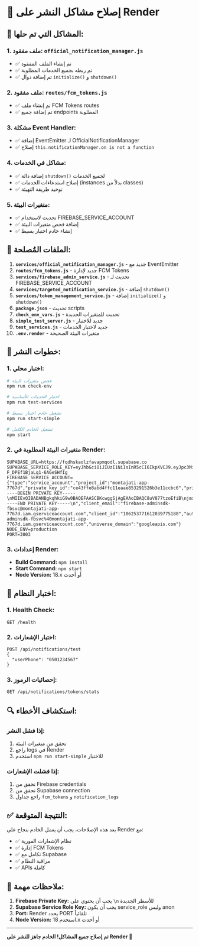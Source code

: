 # 🔧 إصلاح مشاكل النشر على Render

## 🚨 المشاكل التي تم حلها:

### 1. **ملف مفقود: `official_notification_manager.js`**
- ✅ تم إنشاء الملف المفقود
- ✅ تم ربطه بجميع الخدمات المطلوبة
- ✅ تم إضافة دوال `initialize()` و `shutdown()`

### 2. **ملف مفقود: `routes/fcm_tokens.js`**
- ✅ تم إنشاء ملف FCM Tokens routes
- ✅ تم إضافة جميع endpoints المطلوبة

### 3. **مشكلة Event Handler:**
- ✅ إضافة EventEmitter لـ OfficialNotificationManager
- ✅ إصلاح `this.notificationManager.on is not a function`

### 4. **مشاكل في الخدمات:**
- ✅ إضافة دالة `shutdown()` لجميع الخدمات
- ✅ إصلاح استدعاءات الخدمات (instances بدلاً من classes)
- ✅ توحيد طريقة التهيئة

### 5. **متغيرات البيئة:**
- ✅ تحديث لاستخدام FIREBASE_SERVICE_ACCOUNT
- ✅ إضافة فحص متغيرات البيئة
- ✅ إنشاء خادم اختبار بسيط

## 🔧 الملفات المُصلحة:

1. **`services/official_notification_manager.js`** - جديد مع EventEmitter
2. **`routes/fcm_tokens.js`** - جديد لإدارة FCM Tokens
3. **`services/firebase_admin_service.js`** - تحديث لـ FIREBASE_SERVICE_ACCOUNT
4. **`services/targeted_notification_service.js`** - إضافة `shutdown()`
5. **`services/token_management_service.js`** - إضافة `initialize()` و `shutdown()`
6. **`package.json`** - تحديث scripts
7. **`check_env_vars.js`** - تحديث للمتغيرات الجديدة
8. **`simple_test_server.js`** - جديد للاختبار
9. **`test_services.js`** - جديد لاختبار الخدمات
10. **`.env.render`** - متغيرات البيئة الصحيحة

## 🚀 خطوات النشر:

### 1. **اختبار محلي:**
```bash
# فحص متغيرات البيئة
npm run check-env

# اختبار الخدمات الأساسية
npm run test-services

# تشغيل خادم اختبار بسيط
npm run start-simple

# تشغيل الخادم الكامل
npm start
```

### 2. **متغيرات البيئة المطلوبة في Render:**
```
SUPABASE_URL=https://fqdhskaolzfavapmqodl.supabase.co
SUPABASE_SERVICE_ROLE_KEY=eyJhbGciOiJIUzI1NiIsInR5cCI6IkpXVCJ9.eyJpc3MiOiJzdXBhYmFzZSIsInJlZiI6ImZxZGhza2FvbHpmYXZhcG1xb2RsIiwicm9sZSI6InNlcnZpY2Vfcm9sZSIsImlhdCI6MTc1MDA4MTcyNiwiZXhwIjoyMDY1NjU3NzI2fQ.6G7ETs4PkK9WynRgVeZ-F_DPEf1BjaLq1-6AGeSHfIg
FIREBASE_SERVICE_ACCOUNT={"type":"service_account","project_id":"montajati-app-7767d","private_key_id":"ce43ffe8abd4ffc11eaae853291526b3e11ccbc6","private_key":"-----BEGIN PRIVATE KEY-----\nMIIEvQIBADANBgkqhkiG9w0BAQEFAASCBKcwggSjAgEAAoIBAQC8uV877tzoEfiB\njmxp/XMPjGQtmBjRW38ynNppM26yb3rjnrLr+JoNXzmfR1ly9sOuz+EAvcPCVP5H\nCPiD/5t4B+Xnp5vCFTCpUkZ1ek45ppRCaDqbDPhsUSvCO9bRJ/Ks/VUPxLXHGHgX\nXVTI5mT5Tvc16/T6SugZsDGeQ1iy+U791WtktOnadpkiDeHUjPo/uip+ZezgjdqM\nNZ9IgQ3lPXWk/oONnIAdcJ65NhGp1Lw/CwDcRqOCuCoT7CFnVqkVp3hv7I/DqlxL\nVkRG+7u8GiLsHlzgFw7dXthsKxumlDXEpBicjidjwzIocVtHb3jCzP5/NsAsXbiM\nWVlOR+C5AgMBAAECggEAFx8CWARB//QYrR2y8lLM7pAZg1z9mGOkbCHbn9UfaCDA\njmO2YbLPw9jhZT5PawZor7Fz7FxzX+r8Cp2incBabpyQGf8WtfLU5v+nlnO1IvrB\nsfeVS4Ltqg6RRP8CCNajNHamfdOwngtlRh6G+USBxSn7nzlw5lu4PxJvJ8eyNZ3f\nxRCfnT9t7UJDVGkx2b1R8ZGPiub+qK+UrqBP8UuFR3IUd9bbTmlDViPnZWwCQKPT\nNNnELZib27rS3dywaucIg8jahJAPxPtponHdRPBF1Kf+Rys2ffOelisSLLfMslB6\npqz3M38gV42xBDTVhPkftJDjGCOLNMzMSS/mhlznAQKBgQDyjvuDi1iYC8nX6I7E\nFSIoP1R412U96qrZdNwAuI5wiHMvI3pOxN0E783YoXKwYlaCi0ZYHT23ealoYyqD\ngiAH3o+0mauSYWAQNdEN14mXWGfvdo+tVVYwajezfQbwBqe0F5cU/SkeKXTAF7J5\nXGWQVwGekBXPjwSy2wzvT0xpAQKBgQDHLq0edVfl5/f6ZBKgdkIWNXOzDGeAzoa/\nlD9fa7V1fyZJhYLxL4oemCway0XQx9POhttIrCJtNtlfMvbo6UzS1yJnkk6Dj+Lq\n91ij2vQAMgrhWVUZJO++vG7eQRRuMdfOmFGOenNggyHZhSF125IH1i0aEU/SejQc\nIJt3q3j/uQKBgGAloTkhcTrD4Xx+KKk9H08I23kTGISUkqikE9kNTxj4XYAf9gln\nK50bWWM3i/iy4kvY3UdsP9yMk0RXmrCKUhwMcrZJ+6KIisWiL33nJBkj5/8Z5hX1\nL7b9Q5sYQjm+yZcviqm9OCFGmYrTWeGVaITwmCm8P4kIzfn/rn7l1goBAoGAbi/9\nJ09k+9OS1FrODyS8tIqHYfKnw5L86ji5wjDUppZbeOq6IHDbKMeoBn6TNceF/ceO\nwaowNVjVcZvBCeIeVLkc2E0Q0CkmMDP7PlIfD4ifikCgGhPb6RlW/+7ivX8nUqvi\n2j4VW7vPWwUSGKAKLfmm47fV/6sI7tJ/Dvm2K0kCgYEAhmsVCwrY1/gGpbRFSBO+\nHKuT9jIZ17hL/2lx4Y30GXMeYhIwQmcUUIgFEIMM7IgfI74j5xpznmmIFARaT6Gu\nOJ/0FWLzDzQiTuUeVeqIhNS9FpDy1Znb5/4KeaRdLIhY/HGEDT5075X+TFk/JuH2\nJ6F5BWslMVXuykKmkLMbQhc=\n-----END PRIVATE KEY-----\n","client_email":"firebase-adminsdk-fbsvc@montajati-app-7767d.iam.gserviceaccount.com","client_id":"106253771612039775188","auth_uri":"https://accounts.google.com/o/oauth2/auth","token_uri":"https://oauth2.googleapis.com/token","auth_provider_x509_cert_url":"https://www.googleapis.com/oauth2/v1/certs","client_x509_cert_url":"https://www.googleapis.com/robot/v1/metadata/x509/firebase-adminsdk-fbsvc%40montajati-app-7767d.iam.gserviceaccount.com","universe_domain":"googleapis.com"}
NODE_ENV=production
PORT=3003
```

### 3. **إعدادات Render:**
- **Build Command:** `npm install`
- **Start Command:** `npm start`
- **Node Version:** 18.x أو أحدث

## 🧪 اختبار النظام:

### 1. **Health Check:**
```
GET /health
```

### 2. **اختبار الإشعارات:**
```
POST /api/notifications/test
{
  "userPhone": "0501234567"
}
```

### 3. **إحصائيات الرموز:**
```
GET /api/notifications/tokens/stats
```

## 🔍 استكشاف الأخطاء:

### إذا فشل النشر:
1. تحقق من متغيرات البيئة
2. راجع logs في Render
3. استخدم `npm run start-simple` للاختبار

### إذا فشلت الإشعارات:
1. تحقق من Firebase credentials
2. تحقق من Supabase connection
3. راجع جداول `fcm_tokens` و `notification_logs`

## ✅ النتيجة المتوقعة:

بعد هذه الإصلاحات، يجب أن يعمل الخادم بنجاح على Render مع:
- ✅ نظام الإشعارات الفورية
- ✅ إدارة FCM Tokens
- ✅ تكامل مع Supabase
- ✅ مراقبة النظام
- ✅ APIs كاملة

## 🚨 ملاحظات مهمة:

1. **Firebase Private Key:** يجب أن يحتوي على `\n` للأسطر الجديدة
2. **Supabase Service Role Key:** يجب أن يكون service_role وليس anon
3. **Port:** Render يحدد PORT تلقائياً
4. **Node Version:** استخدم 18.x أو أحدث

---

**تم إصلاح جميع المشاكل! الخادم جاهز للنشر على Render 🚀**
